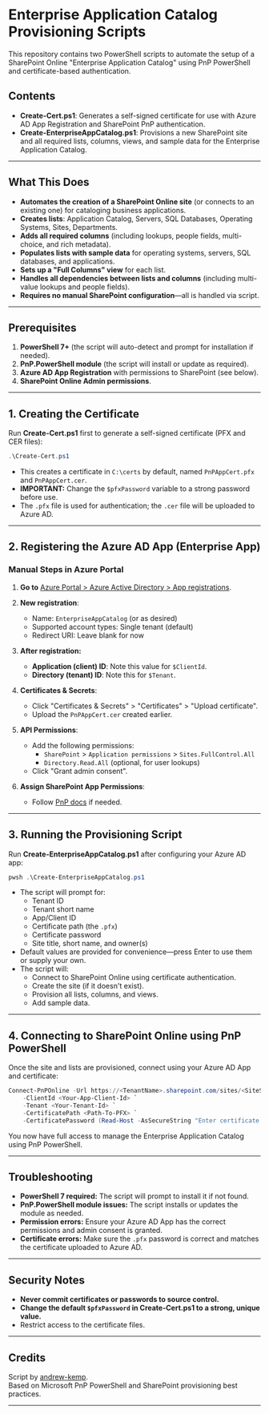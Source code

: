# Enterprise Application Catalog Provisioning Scripts

This repository contains two PowerShell scripts to automate the setup of a SharePoint Online "Enterprise Application Catalog" using PnP PowerShell and certificate-based authentication.

## Contents

- **Create-Cert.ps1**: Generates a self-signed certificate for use with Azure AD App Registration and SharePoint PnP authentication.
- **Create-EnterpriseAppCatalog.ps1**: Provisions a new SharePoint site and all required lists, columns, views, and sample data for the Enterprise Application Catalog.

---

## What This Does

- **Automates the creation of a SharePoint Online site** (or connects to an existing one) for cataloging business applications.
- **Creates lists**: Application Catalog, Servers, SQL Databases, Operating Systems, Sites, Departments.
- **Adds all required columns** (including lookups, people fields, multi-choice, and rich metadata).
- **Populates lists with sample data** for operating systems, servers, SQL databases, and applications.
- **Sets up a "Full Columns" view** for each list.
- **Handles all dependencies between lists and columns** (including multi-value lookups and people fields).
- **Requires no manual SharePoint configuration**—all is handled via script.

---

## Prerequisites

1. **PowerShell 7+** (the script will auto-detect and prompt for installation if needed).
2. **PnP.PowerShell module** (the script will install or update as required).
3. **Azure AD App Registration** with permissions to SharePoint (see below).
4. **SharePoint Online Admin permissions**.

---

## 1. Creating the Certificate

Run **Create-Cert.ps1** first to generate a self-signed certificate (PFX and CER files):

```powershell
.\Create-Cert.ps1
```

- This creates a certificate in `C:\certs` by default, named `PnPAppCert.pfx` and `PnPAppCert.cer`.
- **IMPORTANT:** Change the `$pfxPassword` variable to a strong password before use.
- The `.pfx` file is used for authentication; the `.cer` file will be uploaded to Azure AD.

---

## 2. Registering the Azure AD App (Enterprise App)

### **Manual Steps in Azure Portal**

1. **Go to** [Azure Portal > Azure Active Directory > App registrations](https://portal.azure.com/#blade/Microsoft_AAD_IAM/ActiveDirectoryMenuBlade/RegisteredApps).
2. **New registration**:  
   - Name: `EnterpriseAppCatalog` (or as desired)
   - Supported account types: Single tenant (default)
   - Redirect URI: Leave blank for now

3. **After registration:**
   - **Application (client) ID**: Note this value for `$ClientId`.
   - **Directory (tenant) ID**: Note this for `$Tenant`.

4. **Certificates & Secrets**:  
   - Click "Certificates & Secrets" > "Certificates" > "Upload certificate".
   - Upload the `PnPAppCert.cer` created earlier.

5. **API Permissions**:  
   - Add the following permissions:
     - `SharePoint` > `Application permissions` > `Sites.FullControl.All`
     - `Directory.Read.All` (optional, for user lookups)
   - Click "Grant admin consent".

6. **Assign SharePoint App Permissions**:  
   - Follow [PnP docs](https://pnp.github.io/pnp-powershell/articles/authentication.html#certificate-authentication) if needed.

---

## 3. Running the Provisioning Script

Run **Create-EnterpriseAppCatalog.ps1** after configuring your Azure AD app:

```powershell
pwsh .\Create-EnterpriseAppCatalog.ps1
```

- The script will prompt for:
  - Tenant ID
  - Tenant short name
  - App/Client ID
  - Certificate path (the `.pfx`)
  - Certificate password
  - Site title, short name, and owner(s)
- Default values are provided for convenience—press Enter to use them or supply your own.
- The script will:
  - Connect to SharePoint Online using certificate authentication.
  - Create the site (if it doesn't exist).
  - Provision all lists, columns, and views.
  - Add sample data.

---

## 4. Connecting to SharePoint Online using PnP PowerShell

Once the site and lists are provisioned, connect using your Azure AD App and certificate:

```powershell
Connect-PnPOnline -Url https://<TenantName>.sharepoint.com/sites/<SiteShort> `
    -ClientId <Your-App-Client-Id> `
    -Tenant <Your-Tenant-Id> `
    -CertificatePath <Path-To-PFX> `
    -CertificatePassword (Read-Host -AsSecureString "Enter certificate password")
```

You now have full access to manage the Enterprise Application Catalog using PnP PowerShell.

---

## Troubleshooting

- **PowerShell 7 required:** The script will prompt to install it if not found.
- **PnP.PowerShell module issues:** The script installs or updates the module as needed.
- **Permission errors:** Ensure your Azure AD App has the correct permissions and admin consent is granted.
- **Certificate errors:** Make sure the `.pfx` password is correct and matches the certificate uploaded to Azure AD.

---

## Security Notes

- **Never commit certificates or passwords to source control.**
- **Change the default `$pfxPassword` in Create-Cert.ps1 to a strong, unique value.**
- Restrict access to the certificate files.

---

## Credits

Script by [andrew-kemp](https://github.com/andrew-kemp).  
Based on Microsoft PnP PowerShell and SharePoint provisioning best practices.

---
